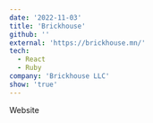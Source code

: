 ```yaml
---
date: '2022-11-03'
title: 'Brickhouse'
github: ''
external: 'https://brickhouse.mn/'
tech:
  - React
  - Ruby
company: 'Brickhouse LLC'
show: 'true'
---
```


Website
